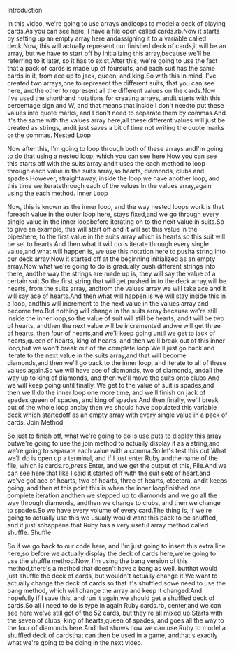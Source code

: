 Introduction

In this video, we're going to use arrays andloops to model a deck of playing cards.As you can see here, I have a file open called cards.rb.Now it starts by setting up an empty array here andassigning it to a variable called deck.Now, this will actually represent our finished deck of cards,it will be an array, but we have to start off by initializing this array,because we'll be referring to it later, so it has to exist.After this, we're going to use the fact that a pack of cards is made up of foursuits, and each suit has the same cards in it, from ace up to jack, queen, and king.So with this in mind, I've created two arrays,one to represent the different suits, that you can see here, andthe other to represent all the different values on the cards.Now I've used the shorthand notations for creating arrays, andit starts with this percentage sign and W, and that means that inside I don't needto put these values into quote marks, and I don't need to separate them by commas.And it's the same with the values array here,all these different values will just be created as strings, andit just saves a bit of time not writing the quote marks or the commas.
Nested Loop

Now after this, I'm going to loop through both of these arrays andI'm going to do that using a nested loop, which you can see here.Now you can see this starts off with the suits array andit uses the each method to loop through each value in the suits array,so hearts, diamonds, clubs and spades.However, straightaway, inside the loop,we have another loop, and this time we iteratethrough each of the values In the values array,again using the each method.
Inner Loop

Now, this is known as the inner loop, and the way nested loops work is that foreach value in the outer loop here, stays fixed,and we go through every single value in the inner loopbefore iterating on to the next value in suits.So to give an example, this will start off and it will set this value in the pipeshere, to the first value in the suits array which is hearts,so this suit will be set to hearts.And then what it will do is iterate through every single value,and what will happen is, we use this notation here to pusha string into our deck array.Now it started off at the beginning initialized as an empty array.Now what we're going to do is gradually push different strings into there, andthe way the strings are made up is, they will say the value of a certain suit.So the first string that will get pushed in to the deck array,will be hearts, from the suits array, andfrom the values array we will take ace and it will say ace of hearts.And then what will happen is we will stay inside this in a loop, andthis will increment to the next value in the values array and become two.But nothing will change in the suits array because we're still inside the inner loop,so the value of suit will still be hearts, andit will be two of hearts, andthen the next value will be incremented andwe will get three of hearts, then four of hearts,and we'll keep going until we get to jack of hearts,queen of hearts, king of hearts, and then we'll break out of this inner loop,but we won't break out of the complete loop.We'll just go back and iterate to the next value in the suits array,and that will become diamonds,and then we'll go back to the inner loop, and iterate to all of these values again.So we will have ace of diamonds, two of diamonds, andall the way up to king of diamonds, and then we'll move the suits onto clubs.And we will keep going until finally, We get to the value of suit is spades,and then we'll do the inner loop one more time, and we'll finish on jack of spades,queen of spades, and king of spades.And then finally, we'll break out of the whole loop andby then we should have populated this variable deck which startedoff as an empty array with every single value in a pack of cards.
Join Method

So just to finish off, what we're going to do is use puts to display this array butwe're going to use the join method to actually display it as a string,and we're going to separate each value with a comma.So let's test this out.What we'll do is open up a terminal, and if I just enter Ruby andthe name of the file, which is cards.rb,press Enter, and we get the output of this, File.And we can see here that like I said it started off with the suit sets of heart,and we've got ace of hearts, two of hearts, three of hearts, etcetera, andit keeps going, and then at this point this is when the inner loopfinished one complete iteration andthen we stepped up to diamonds and we go all the way through diamonds, andthen we change to clubs, and then we change to spades.So we have every volume of every card.The thing is, if we're going to actually use this,we usually would want this pack to be shuffled, and it just sohappens that Ruby has a very useful array method called shuffle.
Shuffle

So if we go back to our code here, and I'm just going to insert this extra line here,so before we actually display the deck of cards here,we're going to use the shuffle method.Now, I'm using the bang version of this method,there's a method that doesn't have a bang as well, butthat would just shuffle the deck of cards, but wouldn't actually change it.We want to actually change the deck of cards so that it's shuffled sowe need to use the bang method, which will change the array and keep it changed.And hopefully if I save this, and run it again,we should get a shuffled deck of cards.So all I need to do is type in again Ruby cards.rb, center,and we can see here we've still got of the 52 cards, but they're all mixed up.Starts with the seven of clubs, king of hearts,queen of spades, and goes all the way to the four of diamonds here.And that shows how we can use Ruby to model a shuffled deck of cardsthat can then be used in a game, andthat's exactly what we're going to be doing in the next video.